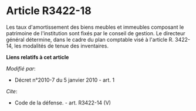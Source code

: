 # Article R3422-18

Les taux d'amortissement des biens meubles et immeubles composant le patrimoine de l'institution sont fixés par le conseil de
gestion. Le directeur général détermine, dans le cadre du plan comptable visé à l'article R. 3422-14, les modalités de tenue
des inventaires.

**Liens relatifs à cet article**

_Modifié par_:

  - Décret n°2010-7 du 5 janvier 2010 - art. 1

_Cite_:

  - Code de la défense. - art. R3422-14 (V)
